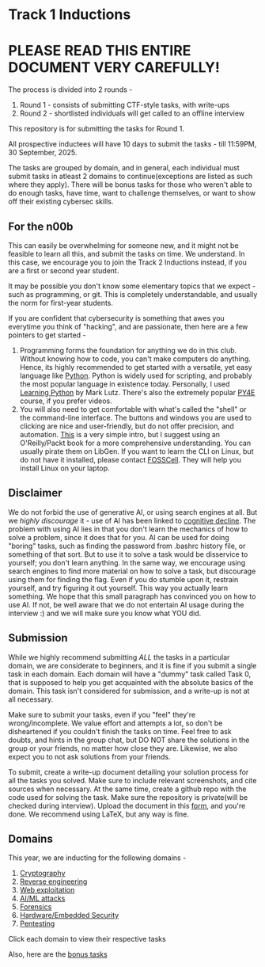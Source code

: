 # Track 1 Inductions

# PLEASE READ THIS ENTIRE DOCUMENT VERY CAREFULLY!

The process is divided into 2 rounds -
1. Round 1 - consists of submitting CTF-style tasks, with write-ups
2. Round 2 - shortlisted individuals will get called to an offline interview

This repository is for submitting the tasks for Round 1.

All prospective inductees will have 10 days to submit the tasks - till 11:59PM, 30 September, 2025.

The tasks are grouped by domain, and in general, each individual must submit tasks in atleast 2 domains to continue(exceptions are listed as such where they apply). There will be bonus tasks for those who weren't able to do enough tasks, have time, want to challenge themselves, or want to show off their existing cybersec skills.


## For the n00b

This can easily be overwhelming for someone new, and it might not be feasible to learn all this, and submit the tasks on time. We understand. In this case, we encourage you to join the Track 2 Inductions instead, if you are a first or second year student.

It may be possible you don't know some elementary topics that we expect - such as programming, or git. This is completely understandable, and usually the norm for first-year students.

If you are confident that cybersecurity is something that awes you everytime you think of "hacking", and are passionate, then here are a few pointers to get started -

1. Programming forms the foundation for anything we do in this club. Without knowing how to code, you can't make computers do anything. Hence, its highly recommended to get started with a versatile, yet easy language like [Python](https://python.org). Python is widely used for scripting, and probably the most popular language in existence today. Personally, I used [Learning Python](https://cfm.ehu.es/ricardo/docs/python/Learning_Python.pdf) by Mark Lutz. There's also the extremely popular [PY4E](https://www.py4e.com/) course, if you prefer videos.
2. You will also need to get comfortable with what's called the "shell" or the command-line interface. The buttons and windows you are used to clicking are nice and user-friendly, but do not offer precision, and automation. [This](https://ubuntu.com/tutorials/command-line-for-beginners#1-overview) is a very simple intro, but I suggest using an O'Reilly/Packt book for a more comprehensive understanding. You can usually pirate them on LibGen.
If you want to learn the CLI on Linux, but do not have it installed, please contact [FOSSCell](mailto:fosscell@nitc.ac.in). They will help you install Linux on your laptop.


## Disclaimer

We do not forbid the use of generative AI, or using search engines at all. But we *highly discourage* it - use of AI has been linked to [cognitive decline](https://arxiv.org/abs/2506.08872). The problem with using AI lies in that you don't learn the mechanics of how to solve a problem, since it does that for you. AI can be used for doing "boring" tasks, such as finding the password from .bashrc history file, or something of that sort. But to use it to solve a task would be disservice to yourself; you don't learn anything. In the same way, we encourage using search engines to find more material on how to solve a task, but discourage using them for finding the flag. Even if you do stumble upon it, restrain yourself, and try figuring it out yourself. This way you actually learn something.
We hope that this small paragraph has convinced you on how to use AI. If not, be well aware that we do not entertain AI usage during the interview :) and we will make sure you know what YOU did.

## Submission

While we highly recommend submitting *ALL* the tasks in a particular domain, we are considerate to beginners, and it is fine if you submit a single task in each domain. Each domain will have a "dummy" task called Task 0, that is supposed to help you get acquainted with the absolute basics of the domain. This task isn't considered for submission, and a write-up is not at all necessary.

Make sure to submit your tasks, even if you "feel" they're wrong/incomplete. We value effort and attempts a lot, so don't be disheartened if you couldn't finish the tasks on time. Feel free to ask doubts, and hints in the group chat, but DO NOT share the solutions in the group or your friends, no matter how close they are. Likewise, we also expect you to not ask solutions from your friends.

To submit, create a write-up document detailing your solution process for all the tasks you solved. Make sure to include relevant screenshots, and cite sources when necessary. At the same time, create a github repo with the code used for solving the task. Make sure the repository is private(will be checked during interview). Upload the document in this [form](https://forms.gle/adYuqhhw3UdKXf1t9), and you're done. We recommend using LaTeX, but any way is fine.

## Domains

This year, we are inducting for the following domains -
1. [Cryptography](./crypto)
2. [Reverse engineering](./reversing)
3. [Web exploitation](./webexp)
4. [AI/ML attacks](./aiml)
5. [Forensics](./forensics)
6. [Hardware/Embedded Security](./hardware)
7. [Pentesting](./pentesting)

Click each domain to view their respective tasks

Also, here are the [bonus tasks](./bonus)
